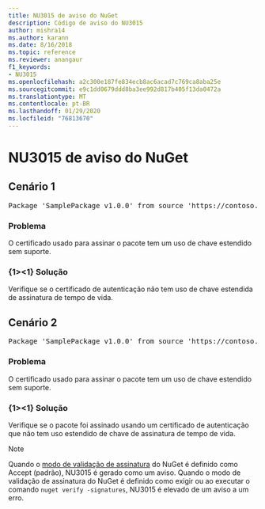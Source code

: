 ```yaml
---
title: NU3015 de aviso do NuGet
description: Código de aviso do NU3015
author: mishra14
ms.author: karann
ms.date: 8/16/2018
ms.topic: reference
ms.reviewer: anangaur
f1_keywords:
- NU3015
ms.openlocfilehash: a2c300e187fe834ecb8ac6acad7c769ca8aba25e
ms.sourcegitcommit: e9c1dd0679ddd8ba3ee992d817b405f13da0472a
ms.translationtype: MT
ms.contentlocale: pt-BR
ms.lasthandoff: 01/29/2020
ms.locfileid: "76813670"
---
```

# <a name="nuget-warning-nu3015"></a>NU3015 de aviso do NuGet

## <a name="scenario-1"></a>Cenário 1

<pre>Package 'SamplePackage v1.0.0' from source 'https://contoso.com/index.json': The lifetime signing EKU in the primary signature's certificate is not supported.</pre>

### <a name="issue"></a>Problema

O certificado usado para assinar o pacote tem um uso de chave estendido sem suporte.


### <a name="solution"></a>{1&gt;&lt;1} Solução

Verifique se o certificado de autenticação não tem uso de chave estendida de assinatura de tempo de vida.



## <a name="scenario-2"></a>Cenário 2

<pre>Package 'SamplePackage v1.0.0' from source 'https://contoso.com/index.json': The lifetime signing EKU in the signing certificate is not supported.</pre>

### <a name="issue"></a>Problema

O certificado usado para assinar o pacote tem um uso de chave estendido sem suporte.


### <a name="solution"></a>{1&gt;&lt;1} Solução

Verifique se o pacote foi assinado usando um certificado de autenticação que não tem uso estendido de chave de assinatura de tempo de vida.


> [!Note]
> Quando o [modo de validação de assinatura](../../consume-packages/installing-signed-packages.md#configure-package-signature-requirements) do NuGet é definido como Accept (padrão), NU3015 é gerado como um aviso. Quando o modo de validação de assinatura do NuGet é definido como exigir ou ao executar o comando `nuget verify -signatures`, NU3015 é elevado de um aviso a um erro. 
